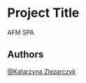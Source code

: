 # Project Title

AFM SPA

## Authors

[@Katarzyna Zlezarczyk](https://www.linkedin.com/in/katarzyna-zlezarczyk/)